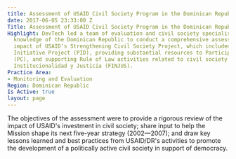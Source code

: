```yaml
---
title: Assessment of USAID Civil Society Program in the Dominican Republic (example)
date: 2017-06-05 23:33:00 Z
Title: Assessment of USAID Civil Society Program in the Dominican Republic
Highlight: DevTech led a team of evaluation and civil society specialists with extensive
  knowledge of the Dominican Republic to conduct a comprehensive assessment of the
  impact of USAID's Strengthening Civil Society Project, which included the Democratic
  Initiative Project (PID), providing substantial resources to Participación Ciudadana
  (PC), and supporting Rule of Law activities related to civil society through Fundación
  Institucionalidad y Justicia (FINJUS).
Practice Area:
- Monitoring and Evaluation
Region: Dominican Republic
Is Active: true
layout: page
---
```


The objectives of the assessment were to provide a rigorous review of the impact of USAID's investment in civil society; share input to help the Mission shape its next five-year strategy (2002—2007); and draw key lessons learned and best practices from USAID/DR's activities to promote the development of a politically active civil society in support of democracy.